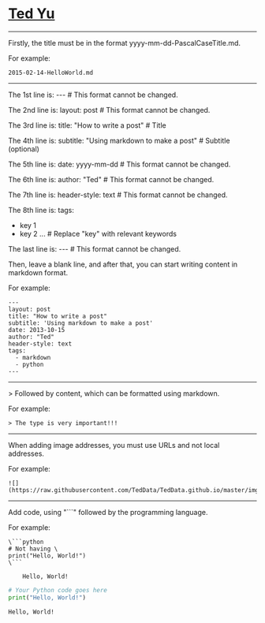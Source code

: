 [Ted Yu](https://teddata.github.io/)
================================

---

Firstly, the title must be in the format yyyy-mm-dd-PascalCaseTitle.md.

For example:
```
2015-02-14-HelloWorld.md
```

---

The 1st line is: --- # This format cannot be changed.

The 2nd line is: layout: post # This format cannot be changed.

The 3rd line is: title: "How to write a post" # Title

The 4th line is: subtitle: "Using markdown to make a post" # Subtitle (optional)

The 5th line is: date: yyyy-mm-dd # This format cannot be changed.

The 6th line is: author: "Ted" # This format cannot be changed.

The 7th line is: header-style: text # This format cannot be changed.

The 8th line is: tags:
  - key 1
  - key 2
  ... # Replace "key" with relevant keywords

The last line is: --- # This format cannot be changed.

Then, leave a blank line, and after that, you can start writing content in markdown format.

For example:
```
---
layout: post
title: "How to write a post"
subtitle: 'Using markdown to make a post'
date: 2013-10-15
author: "Ted"
header-style: text
tags:
  - markdown
  - python
---
```

---

\> Followed by content, which can be formatted using markdown.

For example:
```
> The type is very important!!!
```

---

When adding image addresses, you must use URLs and not local addresses. 

For example:
```
![](https://raw.githubusercontent.com/TedData/TedData.github.io/master/img/icon_wechat.png)
```

---

Add code, using "```" followed by the programming language.

For example:
```
\```python
# Not having \
print("Hello, World!")
\```

    Hello, World!
```

```python
# Your Python code goes here
print("Hello, World!")
```

    Hello, World!

